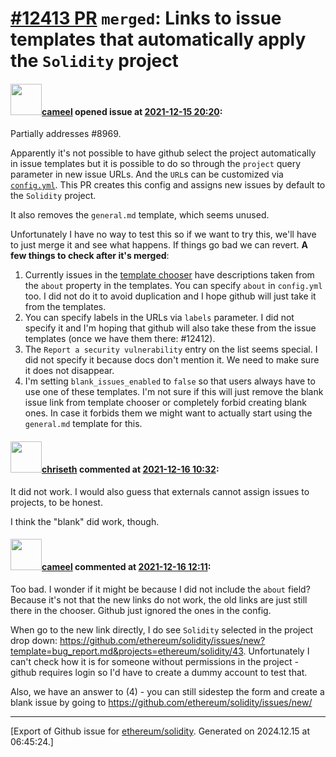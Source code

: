 # [\#12413 PR](https://github.com/ethereum/solidity/pull/12413) `merged`: Links to issue templates that automatically apply the `Solidity` project

#### <img src="https://avatars.githubusercontent.com/u/137030?v=4" width="50">[cameel](https://github.com/cameel) opened issue at [2021-12-15 20:20](https://github.com/ethereum/solidity/pull/12413):

Partially addresses #8969.

Apparently it's not possible to have github select the project automatically in issue templates but it is possible to do so through the `project` query parameter in new issue URLs. And the `URL`s can be customized via [`config.yml`](https://docs.github.com/en/communities/using-templates-to-encourage-useful-issues-and-pull-requests/configuring-issue-templates-for-your-repository#configuring-the-template-chooser). This PR creates this config and assigns new issues by default to the `Solidity` project.

It also removes the `general.md` template, which seems unused.

Unfortunately I have no way to test this so if we want to try this, we'll have to just merge it and see what happens. If things go bad we can revert. **A few things to check after it's merged**:
1. Currently issues in the [template chooser](https://github.com/ethereum/solidity/issues/new/choose) have descriptions taken from the `about` property in the templates. You can specify `about` in `config.yml` too. I did not do it to avoid duplication and I hope github will just take it from the templates.
2. You can specify labels in the URLs via `labels` parameter. I did not specify it and I'm hoping that github will also take these from the issue templates (once we have them there: #12412).
3. The `Report a security vulnerability` entry on the list seems special. I did not specify it because docs don't mention it. We need to make sure it does not disappear.
4. I'm setting `blank_issues_enabled` to `false` so that users always have to use one of these templates. I'm not sure if this will just remove the blank issue link from template chooser or completely forbid creating blank ones. In case it forbids them we might want to actually start using the `general.md` template for this.

#### <img src="https://avatars.githubusercontent.com/u/9073706?v=4" width="50">[chriseth](https://github.com/chriseth) commented at [2021-12-16 10:32](https://github.com/ethereum/solidity/pull/12413#issuecomment-995643674):

It did not work. I would also guess that externals cannot assign issues to projects, to be honest.

I think the "blank" did work, though.

#### <img src="https://avatars.githubusercontent.com/u/137030?v=4" width="50">[cameel](https://github.com/cameel) commented at [2021-12-16 12:11](https://github.com/ethereum/solidity/pull/12413#issuecomment-995758209):

Too bad. I wonder if it might be because I did not include the `about` field? Because it's not that the new links do not work, the old links are just still there in the chooser. Github just ignored the ones in the config.

When go to the new link directly, I do see `Solidity` selected in the project drop down: https://github.com/ethereum/solidity/issues/new?template=bug_report.md&projects=ethereum/solidity/43. Unfortunately I can't check how it is for someone without permissions in the project - github requires login so I'd have to create a dummy account to test that.

Also, we have an answer to (4) - you can still sidestep the form and create a blank issue by going to https://github.com/ethereum/solidity/issues/new/


-------------------------------------------------------------------------------



[Export of Github issue for [ethereum/solidity](https://github.com/ethereum/solidity). Generated on 2024.12.15 at 06:45:24.]
